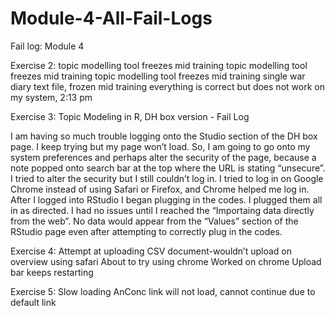 # Module-4-All-Fail-Logs

Fail log: Module 4 

Exercise 2:
topic modelling tool freezes mid training 
topic modelling tool freezes mid training 
topic modelling tool freezes mid training 
single war diary text file, frozen mid training
everything is correct but does not work on my system, 2:13 pm 

Exercise 3:
Topic Modeling in R, DH box version - Fail Log

I am having so much trouble logging onto the Studio section of the DH box page. I keep trying but my page won’t load. So, I am going to go onto my system preferences and perhaps alter the security of the page, because a note popped onto search bar at the top where the URL is stating “unsecure”. 
I tried to alter the security but I still couldn’t log in. I tried to log in on Google Chrome instead of using Safari or Firefox, and Chrome helped me log in. After I logged into RStudio I began plugging in the codes. I plugged them all in as directed. I had no issues until I reached the “Importaing data directly from the web”.  No data would appear from the “Values” section of the RStudio page even after attempting to correctly plug in the codes.


Exercise 4:
Attempt at uploading CSV document-wouldn’t upload on overview using safari
About to try using chrome
Worked on chrome
Upload bar keeps restarting 

Exercise 5:
Slow loading
AnConc link will not load, cannot continue due to default link


